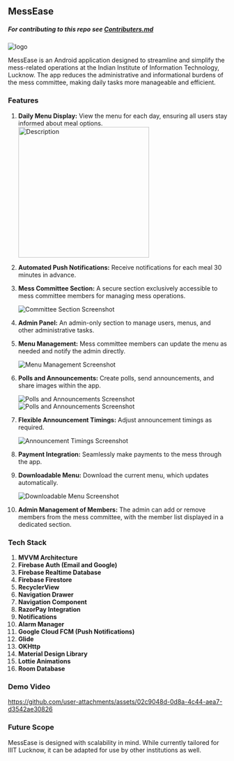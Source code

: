 ## **MessEase** 

##### For contributing to this repo see [Contributers.md](https://github.com/iiitl/MessEase/blob/master/Contributors.md)

![logo](https://github.com/user-attachments/assets/02c34e6a-2e85-4745-82b8-715d2fdda3df)


MessEase is an Android application designed to streamline and simplify the mess-related operations at the Indian Institute of Information Technology, Lucknow. The app reduces the administrative and informational burdens of the mess committee, making daily tasks more manageable and efficient.

### **Features**
1. **Daily Menu Display:** View the menu for each day, ensuring all users stay informed about meal options.
   <img src="https://github.com/user-attachments/assets/0e54b882-d913-4494-a8b7-69b17f19d455" alt="Description" width="300">

  

2. **Automated Push Notifications:** Receive notifications for each meal 30 minutes in advance.

3. **Mess Committee Section:** A secure section exclusively accessible to mess committee members for managing mess operations.
   
   ![Committee Section Screenshot](https://github.com/user-attachments/assets/66470546-67cb-4005-a25b-b508b2d438de)

4. **Admin Panel:** An admin-only section to manage users, menus, and other administrative tasks.

5. **Menu Management:** Mess committee members can update the menu as needed and notify the admin directly.
   
   ![Menu Management Screenshot](https://github.com/user-attachments/assets/35f2d513-bbbc-45f6-b01e-63c681cdbb99)

6. **Polls and Announcements:** Create polls, send announcements, and share images within the app.
   
   ![Polls and Announcements Screenshot](https://github.com/user-attachments/assets/bdb54af2-f88a-4db5-886d-3cc388e4938f)
   ![Polls and Announcements Screenshot](https://github.com/user-attachments/assets/75514b40-bcbf-473b-9972-a358631d537c)

7. **Flexible Announcement Timings:** Adjust announcement timings as required.
   
   ![Announcement Timings Screenshot](https://github.com/user-attachments/assets/769975b3-bf6c-4e3c-9f04-ead2f6dda8fb)

8. **Payment Integration:** Seamlessly make payments to the mess through the app.

9. **Downloadable Menu:** Download the current menu, which updates automatically.
   
   ![Downloadable Menu Screenshot](https://github.com/user-attachments/assets/3b7d1c80-6995-4bbd-b161-1b759d030588)

10. **Admin Management of Members:** The admin can add or remove members from the mess committee, with the member list displayed in a dedicated section.

### **Tech Stack**
1. **MVVM Architecture**
2. **Firebase Auth (Email and Google)**
3. **Firebase Realtime Database**
4. **Firebase Firestore**
5. **RecyclerView**
6. **Navigation Drawer**
7. **Navigation Component**
8. **RazorPay Integration**
9. **Notifications**
10. **Alarm Manager**
11. **Google Cloud FCM (Push Notifications)**
12. **Glide**
13. **OKHttp**
14. **Material Design Library**
15. **Lottie Animations**
16. **Room Database**

### Demo Video

https://github.com/user-attachments/assets/02c9048d-0d8a-4c44-aea7-d3542ae30826

### **Future Scope**
MessEase is designed with scalability in mind. While currently tailored for IIIT Lucknow, it can be adapted for use by other institutions as well.

